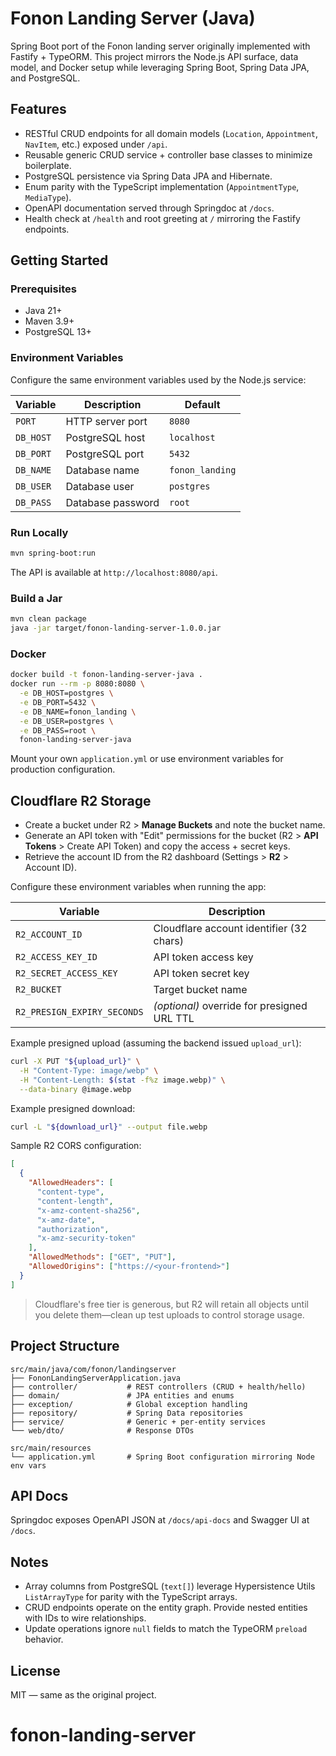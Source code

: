# Fonon Landing Server (Java)

Spring Boot port of the Fonon landing server originally implemented with Fastify + TypeORM. This project mirrors the Node.js API surface, data model, and Docker setup while leveraging Spring Boot, Spring Data JPA, and PostgreSQL.

## Features
- RESTful CRUD endpoints for all domain models (`Location`, `Appointment`, `NavItem`, etc.) exposed under `/api`.
- Reusable generic CRUD service + controller base classes to minimize boilerplate.
- PostgreSQL persistence via Spring Data JPA and Hibernate.
- Enum parity with the TypeScript implementation (`AppointmentType`, `MediaType`).
- OpenAPI documentation served through Springdoc at `/docs`.
- Health check at `/health` and root greeting at `/` mirroring the Fastify endpoints.

## Getting Started

### Prerequisites
- Java 21+
- Maven 3.9+
- PostgreSQL 13+

### Environment Variables
Configure the same environment variables used by the Node.js service:

| Variable | Description | Default         |
| --- | --- |-----------------|
| `PORT` | HTTP server port | `8080`          |
| `DB_HOST` | PostgreSQL host | `localhost`     |
| `DB_PORT` | PostgreSQL port | `5432`          |
| `DB_NAME` | Database name | `fonon_landing` |
| `DB_USER` | Database user | `postgres`      |
| `DB_PASS` | Database password | `root`          |

### Run Locally
```bash
mvn spring-boot:run
```

The API is available at `http://localhost:8080/api`.

### Build a Jar
```bash
mvn clean package
java -jar target/fonon-landing-server-1.0.0.jar
```

### Docker
```bash
docker build -t fonon-landing-server-java .
docker run --rm -p 8080:8080 \
  -e DB_HOST=postgres \
  -e DB_PORT=5432 \
  -e DB_NAME=fonon_landing \
  -e DB_USER=postgres \
  -e DB_PASS=root \
  fonon-landing-server-java
```

Mount your own `application.yml` or use environment variables for production configuration.

## Cloudflare R2 Storage
- Create a bucket under R2 > **Manage Buckets** and note the bucket name.
- Generate an API token with "Edit" permissions for the bucket (R2 > **API Tokens** > Create API Token) and copy the access + secret keys.
- Retrieve the account ID from the R2 dashboard (Settings > **R2** > Account ID).

Configure these environment variables when running the app:

| Variable | Description |
| --- | --- |
| `R2_ACCOUNT_ID` | Cloudflare account identifier (32 chars) |
| `R2_ACCESS_KEY_ID` | API token access key |
| `R2_SECRET_ACCESS_KEY` | API token secret key |
| `R2_BUCKET` | Target bucket name |
| `R2_PRESIGN_EXPIRY_SECONDS` | *(optional)* override for presigned URL TTL |

Example presigned upload (assuming the backend issued `upload_url`):

```bash
curl -X PUT "${upload_url}" \
  -H "Content-Type: image/webp" \
  -H "Content-Length: $(stat -f%z image.webp)" \
  --data-binary @image.webp
```

Example presigned download:

```bash
curl -L "${download_url}" --output file.webp
```

Sample R2 CORS configuration:

```json
[
  {
    "AllowedHeaders": [
      "content-type",
      "content-length",
      "x-amz-content-sha256",
      "x-amz-date",
      "authorization",
      "x-amz-security-token"
    ],
    "AllowedMethods": ["GET", "PUT"],
    "AllowedOrigins": ["https://<your-frontend>"]
  }
]
```

> Cloudflare's free tier is generous, but R2 will retain all objects until you delete them—clean up test uploads to control storage usage.

## Project Structure
```
src/main/java/com/fonon/landingserver
├── FononLandingServerApplication.java
├── controller/           # REST controllers (CRUD + health/hello)
├── domain/               # JPA entities and enums
├── exception/            # Global exception handling
├── repository/           # Spring Data repositories
├── service/              # Generic + per-entity services
└── web/dto/              # Response DTOs
```

```
src/main/resources
└── application.yml       # Spring Boot configuration mirroring Node env vars
```

## API Docs
Springdoc exposes OpenAPI JSON at `/docs/api-docs` and Swagger UI at `/docs`.

## Notes
- Array columns from PostgreSQL (`text[]`) leverage Hypersistence Utils `ListArrayType` for parity with the TypeScript arrays.
- CRUD endpoints operate on the entity graph. Provide nested entities with IDs to wire relationships.
- Update operations ignore `null` fields to match the TypeORM `preload` behavior.

## License
MIT — same as the original project.
# fonon-landing-server
